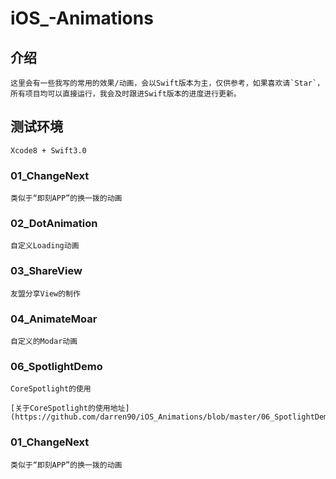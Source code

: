 # iOS_-Animations


## 介绍

    这里会有一些我写的常用的效果/动画，会以Swift版本为主，仅供参考，如果喜欢请`Star`，所有项目均可以直接运行，我会及时跟进Swift版本的进度进行更新。

## 测试环境

    Xcode8 + Swift3.0


### 01_ChangeNext
    
    类似于“即刻APP”的换一拨的动画

### 02_DotAnimation

    自定义Loading动画


### 03_ShareView

    友盟分享View的制作


### 04_AnimateMoar

    自定义的Modar动画
    
### 06_SpotlightDemo

    CoreSpotlight的使用 
    
    [关于CoreSpotlight的使用地址](https://github.com/darren90/iOS_Animations/blob/master/06_SpotlightDemo/README.md)   


### 01_ChangeNext

    类似于“即刻APP”的换一拨的动画
